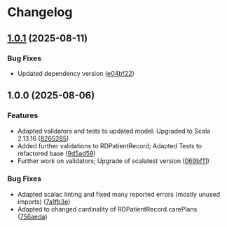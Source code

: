 # Changelog

## [1.0.1](https://github.com/dnpm-dip/rd-validation-service/compare/v1.0.0...v1.0.1) (2025-08-11)


### Bug Fixes

* Updated dependency version ([e04bf22](https://github.com/dnpm-dip/rd-validation-service/commit/e04bf220650c895f87b58ce8b854e4a30820a2f5))

## 1.0.0 (2025-08-06)


### Features

* Adapted validators and tests to updated model: Upgraded to Scala 2.13.16 ([8265285](https://github.com/dnpm-dip/rd-validation-service/commit/8265285b041002954ac184cec25c216b30037f2a))
* Added further validations to RDPatientRecord; Adapted Tests to refactored base ([9d5ad59](https://github.com/dnpm-dip/rd-validation-service/commit/9d5ad593cd56908780b3c9174eccb9b504558786))
* Further work on validators; Upgrade of scalatest version ([069bf11](https://github.com/dnpm-dip/rd-validation-service/commit/069bf11fe25e9cd5c346f573f3daa51a9f203421))


### Bug Fixes

* Adapted scalac linting and fixed many reported errors (mostly unused imports) ([7a1fb3e](https://github.com/dnpm-dip/rd-validation-service/commit/7a1fb3ef548e599c39b5acbbba97018d47acff4a))
* Adapted to changed cardinality of RDPatientRecord.carePlans ([756aeda](https://github.com/dnpm-dip/rd-validation-service/commit/756aeda54a374a9772e16269aec66a53df2931b1))
